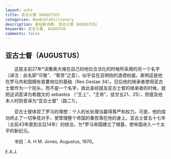 ```yaml
---
layout: wiki
title: 亚古士督（AUGUSTUS）
categories: NewBibleDictionary
description: 圣经新词典: 亚古士督（AUGUSTUS）
keywords: 亚古士督, AUGUSTUS
comments: false
---
```


## 亚古士督（AUGUSTUS）

　　这是主前27年*该撒奥大维在自己的地位合法化的时候所采用的另一个名字〔译注：此名即“可敬”、“尊贵”之意〕，似乎旨在显明他的道德权威，表明这是他在罗马共和国拥有首要地位的基础（Res Gestae 34）。日后他的继承者使用亚古士督作为一个衔头，而不是一个名字，故此圣经提及亚古士督的继承者的时候，就把这词意译为希腊文的 sebastos （“王上”、“王帝”，徒廿五21、25），但提及他本人时则音译为“亚古士督”（路二1）。

　　亚古士督体现了罗马的理想：个人的长处理当赢得尊严和权力。可是，他的成功终止了一切争竞对手，使管理整个帝国的重担落在他的身上。亚古士督五十七年（主前43年直到主后14年）的统治，为*罗马帝国建立了根基，使帝国进入一个太平的新纪元。

　　书目：A. H M. Jones, Augustus, 1970。

E.A.J.






